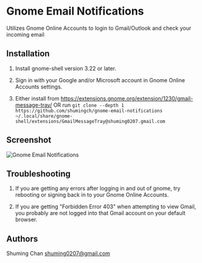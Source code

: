 # Gnome Email Notifications

Utilizes Gnome Online Accounts to login to Gmail/Outlook and check your incoming email

## Installation

1. Install gnome-shell version 3.22 or later.

2. Sign in with your Google and/or Microsoft account in Gnome Online Accounts settings.

3. Either install from https://extensions.gnome.org/extension/1230/gmail-message-tray/
OR
run `git clone --depth 1 https://github.com/shumingch/gnome-email-notifications ~/.local/share/gnome-shell/extensions/GmailMessageTray@shuming0207.gmail.com`

## Screenshot

![Gnome Email Notifications](screenshot.png "Gnome Email Notifications")

## Troubleshooting

1. If you are getting any errors after logging in and out of gnome, try rebooting or signing back in to your Gnome Online Accounts. 

1. If you are getting "Forbidden Error 403" when attempting to view Gmail, you probably are not logged into that Gmail account on your default browser.

## Authors

Shuming Chan <shuming0207@gmail.com>

